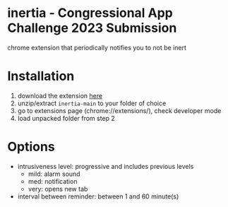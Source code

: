 # inertia - Congressional App Challenge 2023 Submission

chrome extension that periodically notifies you to not be inert

# Installation

1. download the extension [here](https://github.com/imjustinmei/inertia/archive/refs/heads/main.zip)
2. unzip/extract `inertia-main` to your folder of choice
3. go to extensions page (chrome://extensions/), check developer mode
4. load unpacked folder from step 2

# Options

- intrusiveness level: progressive and includes previous levels
  - mild: alarm sound
  - med: notification
  - very: opens new tab
- interval between reminder: between 1 and 60 minute(s)
